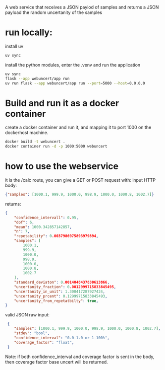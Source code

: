 A web service that receives a JSON paylod of samples and returns a JSON payload the random uncertanity of the samples

# run locally:

install uv
```Bash
uv sync
```

install the python modules, enter the .venv and run the application
```Bash
uv sync
flask --app webuncert/app run
uv run flask --app webuncert/app run --port=5000 --host=0.0.0.0
```
# Build and run it as a docker container

create a docker container and run it, and mapping it to port 1000 on the dockerhost machine.
```bash
docker build -t webuncert .
docker container run -d -p 1000:5000 webuncert
```

# how to use the webservice

it is the /calc route, you can give a GET or POST request with:
input HTTP body:
```JSON
{"samples": [1000.1, 999.9, 1000.0, 998.9, 1000.0, 1000.8, 1002.7]}
```
returns:
```JSON
{
    "confidence_intervall": 0.95,
    "dof": 6,
    "mean": 1000.342857142857,
    "n": 7,
    "repetability": 0.0037986975893979894,
    "samples": [
        1000.1,
        999.9,
        1000.0,
        998.9,
        1000.0,
        1000.8,
        1002.7
    ],
    "standard_deviaton": 0.0014048437830613866,
    "uncertanity_fraction": 0.0012999715833845495,
    "uncertanity_in_unit": 1.300417287927424,
    "uncertanity_prcent": 0.12999715833845493,
    "uncertanity_from_repetatbilty": true,
}
```


valid JSON raw input:
```JSON
 {
    "samples": [1000.1, 999.9, 1000.0, 998.9, 1000.0, 1000.8, 1002.7],
    "stdev": "bool",
    "confidence_interval": "0.0-1.0 or 1-100%",
    "coverage_factor": "float", 
 }
```
Note:
if both confidence_interval and coverage factor is sent in the body, then coverage factor base uncert will be returned.


